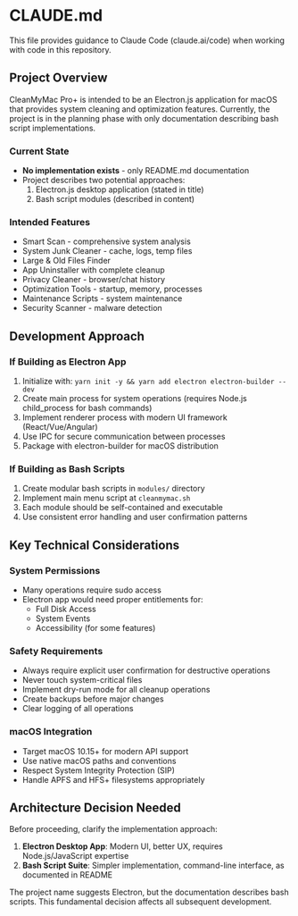 # CLAUDE.md

This file provides guidance to Claude Code (claude.ai/code) when working with code in this repository.

## Project Overview

CleanMyMac Pro+ is intended to be an Electron.js application for macOS that provides system cleaning and optimization features. Currently, the project is in the planning phase with only documentation describing bash script implementations.

### Current State
- **No implementation exists** - only README.md documentation
- Project describes two potential approaches:
  1. Electron.js desktop application (stated in title)
  2. Bash script modules (described in content)

### Intended Features
- Smart Scan - comprehensive system analysis
- System Junk Cleaner - cache, logs, temp files
- Large & Old Files Finder
- App Uninstaller with complete cleanup
- Privacy Cleaner - browser/chat history
- Optimization Tools - startup, memory, processes
- Maintenance Scripts - system maintenance
- Security Scanner - malware detection

## Development Approach

### If Building as Electron App
1. Initialize with: `yarn init -y && yarn add electron electron-builder --dev`
2. Create main process for system operations (requires Node.js child_process for bash commands)
3. Implement renderer process with modern UI framework (React/Vue/Angular)
4. Use IPC for secure communication between processes
5. Package with electron-builder for macOS distribution

### If Building as Bash Scripts
1. Create modular bash scripts in `modules/` directory
2. Implement main menu script at `cleanmymac.sh`
3. Each module should be self-contained and executable
4. Use consistent error handling and user confirmation patterns

## Key Technical Considerations

### System Permissions
- Many operations require sudo access
- Electron app would need proper entitlements for:
  - Full Disk Access
  - System Events
  - Accessibility (for some features)

### Safety Requirements
- Always require explicit user confirmation for destructive operations
- Never touch system-critical files
- Implement dry-run mode for all cleanup operations
- Create backups before major changes
- Clear logging of all operations

### macOS Integration
- Target macOS 10.15+ for modern API support
- Use native macOS paths and conventions
- Respect System Integrity Protection (SIP)
- Handle APFS and HFS+ filesystems appropriately

## Architecture Decision Needed

Before proceeding, clarify the implementation approach:
1. **Electron Desktop App**: Modern UI, better UX, requires Node.js/JavaScript expertise
2. **Bash Script Suite**: Simpler implementation, command-line interface, as documented in README

The project name suggests Electron, but the documentation describes bash scripts. This fundamental decision affects all subsequent development.